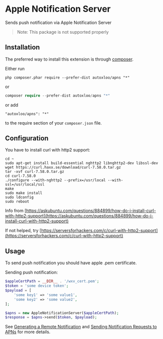 Apple Notification Server
========================
Sends push notification via Apple Notification Server

>Note: This package is not supported properly

Installation
------------

The preferred way to install this extension is through [composer](http://getcomposer.org/download/).

Either run

```
php composer.phar require --prefer-dist autoxloo/apns "*"
```

or

```php
composer require --prefer-dist autoxloo/apns "*"
```

or add

```
"autoxloo/apns": "*"
```

to the require section of your `composer.json` file.

Configuration
-------------

You have to install curl with http2 support:

```
cd ~
sudo apt-get install build-essential nghttp2 libnghttp2-dev libssl-dev
wget https://curl.haxx.se/download/curl-7.58.0.tar.gz
tar -xvf curl-7.58.0.tar.gz
cd curl-7.58.0
./configure --with-nghttp2 --prefix=/usr/local --with-ssl=/usr/local/ssl
make
sudo make install
sudo ldconfig
sudo reboot
```

Info from [https://askubuntu.com/questions/884899/how-do-i-install-curl-with-http2-support](https://askubuntu.com/questions/884899/how-do-i-install-curl-with-http2-support)

If not helped, try [https://serversforhackers.com/c/curl-with-http2-support](https://serversforhackers.com/c/curl-with-http2-support)

Usage
-----

To send push notification you should have apple .pem certificate.


Sending push notification:

```php
$appleCertPath = __DIR__ . '/wxv_cert.pem';
$token = 'some device token';
$payload = [
    'some key1' => 'some value1',
    'some key2' => 'some value2',
];

$apns = new AppleNotificationServer($appleCertPath);
$response = $apns->send($token, $payload);
```

See [Generating a Remote Notification](https://developer.apple.com/documentation/usernotifications/setting_up_a_remote_notification_server/generating_a_remote_notification)
and [Sending Notification Requests to APNs](https://developer.apple.com/documentation/usernotifications/setting_up_a_remote_notification_server/sending_notification_requests_to_apns)
for more details.